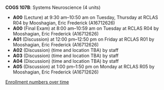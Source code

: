 **COGS 107B**: Systems Neuroscience (4 units)

- **A00** (Lecture) at 9:30 am–10:50 am on Tuesday, Thursday at RCLAS R04 by Mooshagian, Eric Frederick (A16712626)
- **A00** (Final Exam) at 8:00 am–10:59 am on Tuesday at RCLAS R04 by Mooshagian, Eric Frederick (A16712626)
- **A01** (Discussion) at 12:00 pm–12:50 pm on Friday at RCLAS R01 by Mooshagian, Eric Frederick (A16712626)
- **A02** (Discussion) (time and location TBA) by staff
- **A03** (Discussion) (time and location TBA) by staff
- **A04** (Discussion) (time and location TBA) by staff
- **A05** (Discussion) at 1:00 pm–1:50 pm on Monday at RCLAS R05 by Mooshagian, Eric Frederick (A16712626)

[Enrollment numbers over time](./COGS107B.tsv)
